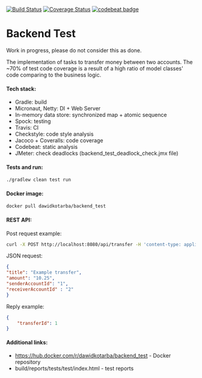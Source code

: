 [![Build Status](https://travis-ci.com/dawidkotarba/backend_test.svg?branch=master)](https://travis-ci.com/dawidkotarba/backend_test)
[![Coverage Status](https://coveralls.io/repos/github/dawidkotarba/backend_test/badge.svg?branch=master)](https://coveralls.io/github/dawidkotarba/backend_test?branch=master)
[![codebeat badge](https://codebeat.co/badges/47ebdf95-528a-45a7-b84a-be42416cb430)](https://codebeat.co/projects/github-com-dawidkotarba-backend_test-master)
# Backend Test

Work in progress, please do not consider this as done.

The implementation of tasks to transfer money between two accounts.
The ~70% of test code coverage is a result of a high ratio of model classes' code comparing to the business logic.

#### Tech stack:
- Gradle: build
- Micronaut, Netty: DI + Web Server
- In-memory data store: synchronized map + atomic sequence
- Spock: testing
- Travis: CI
- Checkstyle: code style analysis
- Jacoco + Coveralls: code coverage
- Codebeat: static analysis
- JMeter: check deadlocks (backend_test_deadlock_check.jmx file)

#### Tests and run:
```bash
./gradlew clean test run
```

#### Docker image:
```bash
docker pull dawidkotarba/backend_test
```

#### REST API:
Post request example:
```bash
curl -X POST http://localhost:8080/api/transfer -H 'content-type: application/json' -d '{"title": "Example transfer","amount": "10.25","senderAccountId": "1","receiverAccountId" : "2"}'
```

JSON request:
```json
{
"title": "Example transfer",
"amount": "10.25",
"senderAccountId": "1",
"receiverAccountId" : "2"
}
```

Reply example:
```json
{
    "transferId": 1
}
```

#### Additional links:
- https://hub.docker.com/r/dawidkotarba/backend_test - Docker repository
- build/reports/tests/test/index.html - test reports